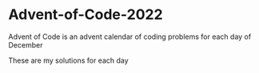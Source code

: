 # Advent-of-Code-2022
Advent of Code is an advent calendar of coding problems for each day of December

These are my solutions for each day

